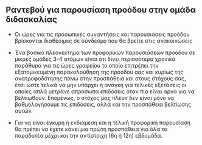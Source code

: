 ## Ραντεβού για παρουσίαση προόδου στην ομάδα διδασκαλίας

* Οι ώρες για τις προσωπικές συναντήσεις και παρουσιάσεις προόδου βρίσκονται διαθέσιμες σε σύνδεσμο που θα βρείτε στις ανακοινώσεις

* Ένα βασικό πλεονέκτημα των προφορικών παρουσιάσεων προόδου σε μικρές ομάδες 3-4 ατόμων είναι ότι δίνει περισσότερα χρονικά παράθυρα για τις ώρες γραφείου το οποίο επιτρέπει την εξατομικευμένη παρακολούθηση της προόδου σας και κυρίως της ανατροφοδότησης πάνω στην προσπάθεια και στους στόχους σας, έτσι ώστε τελικά να μην υπάρχει η ανάγκη για τελικές εξετάσεις οι οποίες απλά μετράνε απρόσωπα επιδόσεις όταν πια είναι αργά για να βελτιωθούν. Επομένως, ο στόχος μας πλέον δεν είναι μόνο να βαθμολογήσουμε τις επιδόσεις, αλλά και την προσπάθεια βελτίωσης αυτών.

* Για να είναι έγκυρη η ενδιάμεση και η τελική προφορική παρουσίαση θα πρέπει να έχετε κάνει μια πρώτη προσπάθεια για όλα τα παραδοτέα μέχρι και την αντίστοιχη (6η ή 12η) εβδομάδα.
